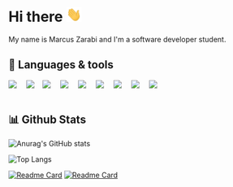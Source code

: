 # Hi there <img src="https://github.com/mzarabi/mzarabi/blob/eb396b57b104dce03f501ed98d6d9cc38188e2d7/wave.gif" width="30px">

My name is Marcus Zarabi and I'm a software developer student.

## 🧰 Languages & tools

<img align="left" width="35px" src="https://user-images.githubusercontent.com/69596528/138602184-33ac894a-4959-42c3-bb28-9c2f358d6683.png" />
<img align="left" width="32px" src="https://user-images.githubusercontent.com/69596528/138602281-7d05c066-9c0e-47b0-8d84-9a7348dfbee2.png" />
<img align="left" width="35px" src="https://user-images.githubusercontent.com/69596528/138602287-81f38729-30fc-440a-bdeb-ed14012c8369.png" />
<img align="left" width="35px" src="https://user-images.githubusercontent.com/69596528/138602294-e6a600b6-b3d1-440a-8b56-6456ef7f555c.png" />
<img align="left" width="35px" src="https://user-images.githubusercontent.com/69596528/144045869-27924fb0-7fbb-4494-8b67-469b06786664.png" />
<img align="left" width="35px" src="https://user-images.githubusercontent.com/69596528/138602534-2b50e0dc-3889-401a-850b-19a43a78cc9c.png" />
<img align="left" width="35px" src="https://user-images.githubusercontent.com/69596528/138602563-44457691-4469-4df7-a50b-cd7bae0f7ea0.png" />
<img align="left" width="35px" src="https://user-images.githubusercontent.com/69596528/138602567-ec3edb8b-5667-4ce8-835c-44a08c91d04c.png" />
<img align="left" width="35px" src="https://user-images.githubusercontent.com/69596528/138602569-af2a452c-f24a-4ec2-ae24-53e716dc6e81.png" />




<br>
<br>


## 📊 Github Stats
![Anurag's GitHub stats](https://github-readme-stats.vercel.app/api?username=mzarabi&show_icons=true&hide=prs&theme=github_dark)

![Top Langs](https://github-readme-stats.vercel.app/api/top-langs/?username=mzarabi&layout=compact&theme=github_dark)

[![Readme Card](https://github-readme-stats.vercel.app/api/pin/?username=mzarabi&repo=Cinema-Website&theme=github_dark)](https://github.com/mzarabi/Cinema-Website)
[![Readme Card](https://github-readme-stats.vercel.app/api/pin/?username=mzarabi&repo=LibrarySystem&theme=github_dark)](https://github.com/mzarabi/LibrarySystem)

